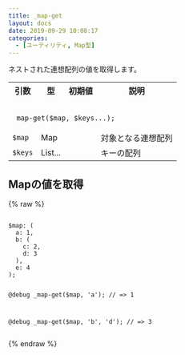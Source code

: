```yaml
---
title: _map-get
layout: docs
date: 2019-09-29 10:08:17
categories:
  - [ユーティリティ, Map型]
---
```


ネストされた連想配列の値を取得します。

<table>
  <tr>
    <th>引数</th>
    <th>型</th>
    <th>初期値</th>
    <th>説明</th>
  </tr>
  <tr>
    <td colspan="4">
      <pre class="language-scss"><code>
_map-get($map, $keys...);
</code></pre>
    </td>
  </tr>
  <tr>
    <td><code>$map</code></td>
    <td>Map</td>
    <td></td>
    <td>対象となる連想配列</td>
  </tr>
  <tr>
    <td><code>$keys</code></td>
    <td>List...</td>
    <td></td>
    <td>キーの配列</td>
  </tr>
</table>

## Mapの値を取得

<div class="c demo">
  <div class="code">
    {% raw %}
      <pre class="language-scss"><code>
$map: (
  a: 1,
  b: (
    c: 2,
    d: 3
  ),
  e: 4
);

@debug _map-get($map, 'a');
// => 1

@debug _map-get($map, 'b', 'd');
// => 3
</code></pre>
    {% endraw %}
  </div>
</div>